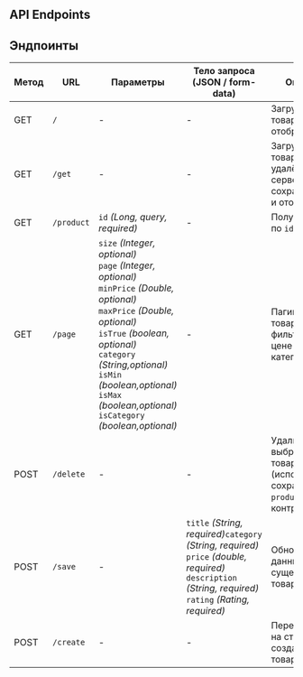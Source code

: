 ## API Endpoints

## Эндпоинты

| Метод  | URL        | Параметры                                                                                                                                                                                                                                                                                                      | Тело запроса (JSON / form-data)                                                                                                                                    | Описание                                                                  |
|--------|-----------|----------------------------------------------------------------------------------------------------------------------------------------------------------------------------------------------------------------------------------------------------------------------------------------------------------------|--------------------------------------------------------------------------------------------------------------------------------------------------------------------|---------------------------------------------------------------------------|
| GET    | `/`       | -                                                                                                                                                                                                                                                                                                              | -                                                                                                                                                                  | Загружает все товары из БД и отображает их.                               |
| GET    | `/get`    | -                                                                                                                                                                                                                                                                                                              | -                                                                                                                                                                  | Загружает товары с удалённого сервера, сохраняет в БД и отображает.       |
| GET    | `/product`| `id` *(Long, query, required)*                                                                                                                                                                                                                                                                                 | -                                                                                                                                                                  | Получить товар по `id`.                                                   |
| GET    | `/page`   | `size` *(Integer, optional)*<br>`page` *(Integer, optional)*<br>`minPrice` *(Double, optional)*<br>`maxPrice` *(Double, optional)*<br>`isTrue` *(boolean, optional)*<br>`category` *(String,optional)* <br>`isMin` *(boolean,optional)* <br>`isMax` *(boolean,optional)* <br>`isCategory` *(boolean,optional)* | -                                                                                                                                                                  | Пагинация товаров с фильтрацией по цене и категориям.                     |
| POST   | `/delete` | -                                                                                                                                                                                                                                                                                                              | -                                                                                                                                                                  | Удалить выбранный товар (использует сохранённый `product` в контроллере). |
| POST   | `/save`   | -                                                                                                                                                                                                                                                                                                              | `title` *(String, required)*`category` *(String, required)*<br>`price` *(double, required)*<br>`description` *(String, required)*<br>`rating` *(Rating, required)* | Обновить данные существующего товара.                                     |
| POST   | `/create` | -                                                                                                                                                                                                                                                                                                              | -                                                                                                                                                                  | Перенаправляет на страницу создания товара.                               |

